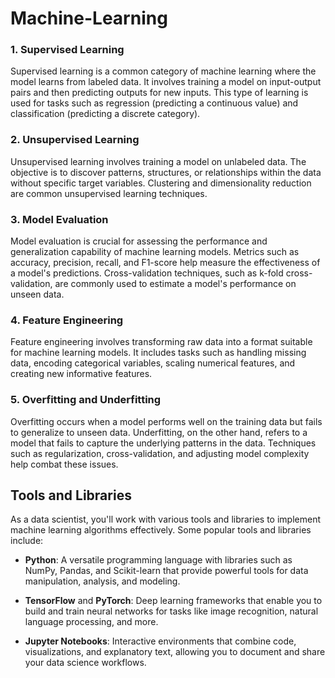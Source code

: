 # Machine-Learning


### 1. Supervised Learning

Supervised learning is a common category of machine learning where the model learns from labeled data. It involves training a model on input-output pairs and then predicting outputs for new inputs. This type of learning is used for tasks such as regression (predicting a continuous value) and classification (predicting a discrete category).

### 2. Unsupervised Learning

Unsupervised learning involves training a model on unlabeled data. The objective is to discover patterns, structures, or relationships within the data without specific target variables. Clustering and dimensionality reduction are common unsupervised learning techniques.

### 3. Model Evaluation

Model evaluation is crucial for assessing the performance and generalization capability of machine learning models. Metrics such as accuracy, precision, recall, and F1-score help measure the effectiveness of a model's predictions. Cross-validation techniques, such as k-fold cross-validation, are commonly used to estimate a model's performance on unseen data.

### 4. Feature Engineering

Feature engineering involves transforming raw data into a format suitable for machine learning models. It includes tasks such as handling missing data, encoding categorical variables, scaling numerical features, and creating new informative features.

### 5. Overfitting and Underfitting

Overfitting occurs when a model performs well on the training data but fails to generalize to unseen data. Underfitting, on the other hand, refers to a model that fails to capture the underlying patterns in the data. Techniques such as regularization, cross-validation, and adjusting model complexity help combat these issues.

## Tools and Libraries

As a data scientist, you'll work with various tools and libraries to implement machine learning algorithms effectively. Some popular tools and libraries include:

- **Python**: A versatile programming language with libraries such as NumPy, Pandas, and Scikit-learn that provide powerful tools for data manipulation, analysis, and modeling.

- **TensorFlow** and **PyTorch**: Deep learning frameworks that enable you to build and train neural networks for tasks like image recognition, natural language processing, and more.
- **Jupyter Notebooks**: Interactive environments that combine code, visualizations, and explanatory text, allowing you to document and share your data science workflows.

